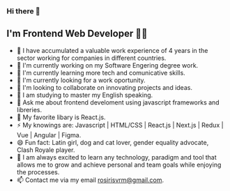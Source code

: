 ### Hi there 👋
## I'm Frontend Web Developer 👩‍💻

- 👣 I have accumulated a valuable work experience of 4 years in the sector working for companies in different countries.
- 🔭 I'm currently working on my Software Engering degree work.
- 🔋 I'm currently learning more tech and comunicative skills.
- 🌱 I'm currently looking for a work oportunity.
- 👯 I'm looking to collaborate on innovating projects and ideas.
- 🤔 I am studying to master my English speaking.
- 💬 Ask me about frontend develoment using javascript frameworks and libreries.
- 🌟 My favorite libary is React.js.
- ⚡ My knowings are: Javascript | HTML/CSS | React.js | Next.js | Redux | Vue | Angular | Figma.
- 😄 Fun fact: Latin girl, dog and cat lover, gender equality advocate, Clash Royale player.
- 💎 I am always excited to learn any technology, paradigm and tool that allows me to grow and achieve personal and team goals while enjoying the processes.
- 📫 Contact me via my email rosirisvrm@gmail.com.
